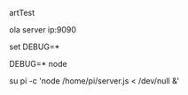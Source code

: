artTest

ola server ip:9090



set DEBUG=*

DEBUG=* node

su pi -c 'node /home/pi/server.js < /dev/null &'
